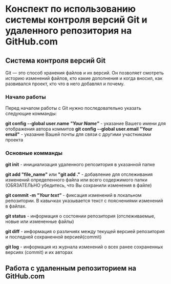 # Конспект по использованию системы контроля версий Git и удаленного репозитория на GitHub.com

## Система контроля версий Git
Git — это способ хранения файлов и их версий. Он позволяет смотреть историю изменений файлов, кто какие дополнения и когда вносил, как развивался проект, кто что в него добавлял и почему.

### Начало работы

Перед началом работы с Git нужно последовательно указать следующие комманды:

**git config --global user.name _"Your Name"_** - указание Вашего имени для отображения автора коммитов
**git config --global user.email "Your email"**  - указание Вашей почты для связи с другими участниками проекта

### Основные комманды

**git init** - инициализация удаленного репозитория в указанной папке

**git add "file_name"** или **"git add ."** - добавление для отслеживания изменений определенного файла или всего содержимого папки (ОБЯЗАТЕЛЬНО убедитесь, что Вы сохранили изменения в файле)

**git commit -m _"Your text"_** - фиксация изменений в локальном репозитории. В кавычках указывается текст с пояснениями изменений в файлах.

**git status** - информация о состоянии репозитория (отслеживаемые, новые или измененные файлы)

**git diff** - информация о различиях между текущей версией репозитория и последней сохраненной версией(commit)

**git log** - информация из журнала изменений о всех ранее сохраненных версиях (commit) и их авторах

## Работа с удаленным репозиторием на GitHub.com